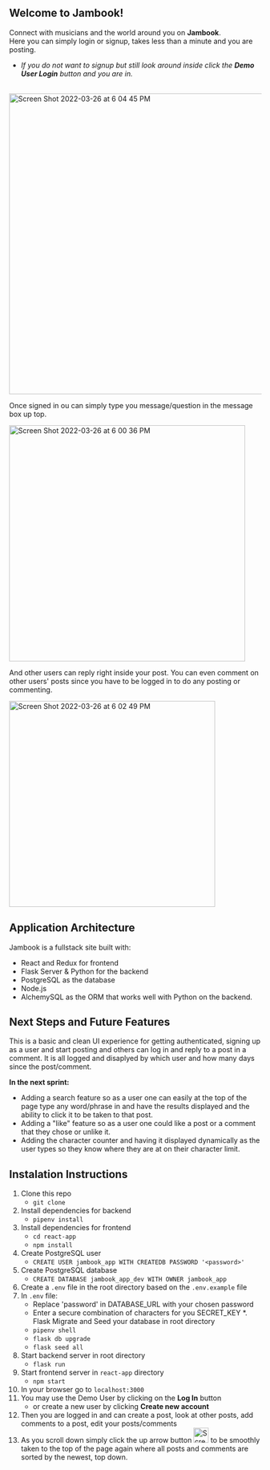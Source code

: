 ## Welcome to Jambook!<br />
Connect with musicians and the world around you on **Jambook**.<br />
Here you can simply login or signup, takes less than a minute and you are posting.

* *If you do not want to signup but still look around inside click the **Demo User Login** button and you are in.*
<br />


<img width="600" alt="Screen Shot 2022-03-26 at 6 04 45 PM" src="https://user-images.githubusercontent.com/2349101/160262271-e6769095-4eb5-4820-b2b4-709c34659044.png">

Once signed in ou can simply type you message/question in the message box up top.<br />

<img width="471" alt="Screen Shot 2022-03-26 at 6 00 36 PM" src="https://user-images.githubusercontent.com/2349101/160262172-4194235a-21ed-4f4c-9acc-bb6f04509f9d.png">





And other users can reply right inside your post. You can even comment on other users' posts since you have to be logged in to do any posting or commenting.<br />


<img width="411" alt="Screen Shot 2022-03-26 at 6 02 49 PM" src="https://user-images.githubusercontent.com/2349101/160262227-eff56234-18a1-4267-ab16-841e8b937e0f.png">


## Application Architecture
Jambook is a fullstack site built with:
* React and Redux for frontend 
* Flask Server & Python for the backend 
* PostgreSQL as the database
* Node.js
* AlchemySQL as the ORM that works well with Python on the backend.



## Next Steps and Future Features
This is a basic and clean UI experience for getting authenticated, signing up as a user and start posting and others can log in and reply to a post in a comment. It is all logged and disaplyed by which user and how many days since the post/comment.

**In the next sprint:**
* Adding a search feature so as a user one can easily at the top of the page type any word/phrase in and have the results displayed and the ability to   click it to be taken to that post.
* Adding a "like" feature so as a user one could like a post or a comment that they chose or unlike it.
* Adding the character counter and having it displayed dynamically as the user types so they know where they are at on their character limit.

## Instalation Instructions
1. Clone this repo
    * `git clone`
2. Install dependencies for backend
    * `pipenv install`
3. Install dependencies for frontend
    * `cd react-app`
    * `npm install`
4. Create PostgreSQL user
    * `CREATE USER jambook_app WITH CREATEDB PASSWORD '<password>'`
5. Create PostgreSQL database
    * `CREATE DATABASE jambook_app_dev WITH OWNER jambook_app`
6. Create a `.env` file in the root directory based on the `.env.example` file
7. In `.env` file:
    * Replace 'password' in DATABASE_URL with your chosen password
    * Enter a secure combination of characters for you SECRET_KEY
*. Flask Migrate and Seed your database in root directory
    * `pipenv shell`
    * `flask db upgrade`
    * `flask seed all`
9. Start backend server in root directory
    * `flask run`
10. Start frontend server in `react-app` directory
    * `npm start`
11. In your browser go to `localhost:3000`
12. You may use the Demo User by clicking on the **Log In** button
    * or create a new user by clicking **Create new account**  
13. Then you are logged in and can create a post, look at other posts, add comments to a post, edit your posts/comments 
14. As you scroll down simply click the up arrow button <img width="30" alt="Screen Shot 2022-03-28 at 6 25 01 AM" src="https://user-images.githubusercontent.com/2349101/160407601-02458cf7-0e1f-4541-9fa5-935c1a52c1e2.png"> to be smoothly taken to the top of the page again where all posts and comments are sorted by the newest, top down.

